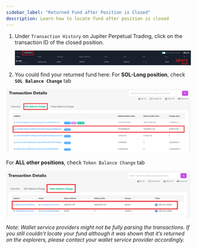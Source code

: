 ```yaml
---
sidebar_label: "Returned Fund after Position is Closed"
description: Learn how to locate fund after position is closed
---
```


1. Under `Transaction History` on Jupiter Perpetual Trading, click on the transaction ID of the closed position.

   ![Returned2-1](returned2-1.png)

1. You could find your returned fund here:
   For **SOL-Long position**, check **`SOL Balance Change`** tab

![Returned2-2](returned2-2.png)

For **ALL other positions**, check `Token Balance Change` tab

![Returned2-3](returned2-3.png)

_Note: Wallet service providers might not be fully parsing the transactions. If you still couldn’t locate your fund although it was shown that it’s returned on the explorers, please contact your wallet service provider accordingly._
